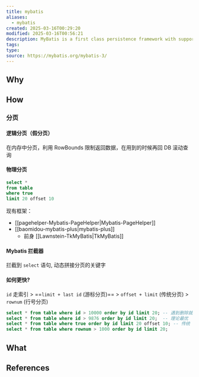 ```yaml
---
title: mybatis
aliases:
  - mybatis
created: 2025-03-16T00:29:20
modified: 2025-03-16T00:56:21
description: MyBatis is a first class persistence framework with support for custom SQL, stored procedures and advanced mappings. MyBatis eliminates almost all of the JDBC code and manual setting of parameters and retrieval of results. MyBatis can use simple XML or Annotations for configuration and map primitives, Map interfaces and Java POJOs (Plain Old Java Objects) to database records.
tags: 
type: 
source: https://mybatis.org/mybatis-3/
---
```


## Why

## How

### 分页

#### 逻辑分页（假分页）

在内存中分页，利用 RowBounds 限制返回数据，在用到的时候再回 DB 滚动查询

#### 物理分页

```sql
select *
from table
where true
limit 20 offset 10
```

现有框架：

- [[pagehelper-Mybatis-PageHelper|Mybatis-PageHelper]]
- [[baomidou-mybatis-plus|mybatis-plus]]
    - 前身 [[Lawnstein-TkMyBatis|TkMyBatis]]

#### Mybatis 拦截器

拦截到 `select` 语句, 动态拼接分页的关键字

#### 如何更快?

`id` 走索引 > ==`limit + last id` (游标分页)== > `offset + limit` (传统分页) > `rownum` (行号分页)

```sql
select * from table where id > 10000 order by id limit 20; -- 遇到删除就寄了
select * from table where id > 9876 order by id limit 20;  -- 理论最优
select * from table where true order by id limit 20 offset 10; -- 传统
select * from table where rownum > 1000 order by id limit 20;
```

## What

## References
